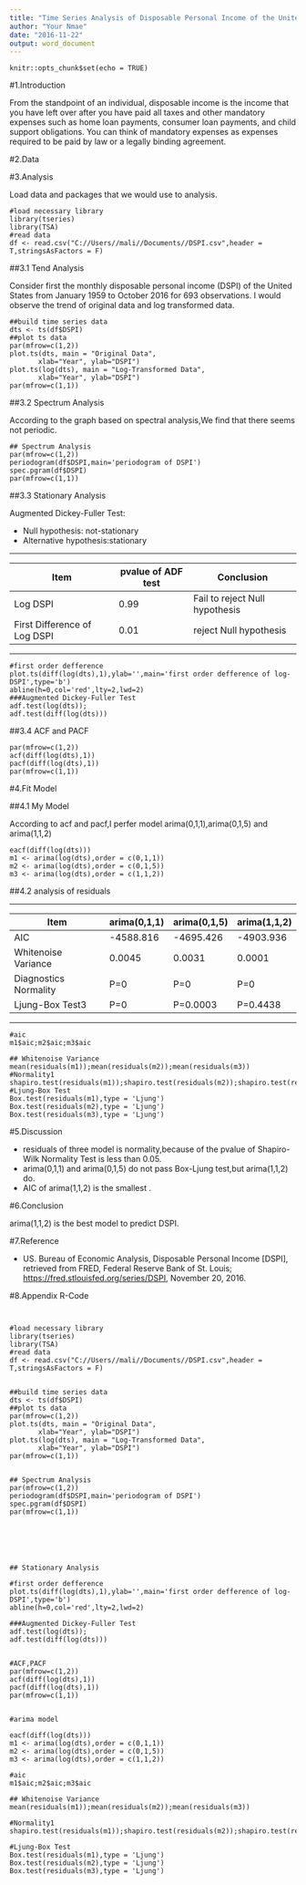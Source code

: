 ```yaml
---
title: "Time Series Analysis of Disposable Personal Income of the United States"
author: "Your Nmae"
date: "2016-11-22"
output: word_document
---
```


```{r setup, include=FALSE}
knitr::opts_chunk$set(echo = TRUE)
```


#1.Introduction

From the standpoint of an individual, disposable income is the income that you have left over after you have paid all taxes and other mandatory expenses such as home loan payments, consumer loan payments, and child support obligations. You can think of mandatory expenses as expenses required to be paid by law or a legally binding agreement.

#2.Data




#3.Analysis

Load data and packages that we would use to analysis.

```{r, message=FALSE, warning=FALSE}
#load necessary library
library(tseries)
library(TSA)
#read data
df <- read.csv("C://Users//mali//Documents//DSPI.csv",header = T,stringsAsFactors = F)
```


##3.1 Tend Analysis

Consider first the monthly disposable personal income (DSPI) of the United States from January 1959 to October 2016 for 693 observations. I would observe the trend of original data and log transformed data.

```{r}
##build time series data
dts <- ts(df$DSPI)
##plot ts data
par(mfrow=c(1,2))
plot.ts(dts, main = "Original Data",
       xlab="Year", ylab="DSPI")
plot.ts(log(dts), main = "Log-Transformed Data",
       xlab="Year", ylab="DSPI")
par(mfrow=c(1,1))
```


##3.2 Spectrum Analysis

According to the graph based on spectral analysis,We find that there seems not periodic.

```{r}
## Spectrum Analysis
par(mfrow=c(1,2))
periodogram(df$DSPI,main='periodogram of DSPI')
spec.pgram(df$DSPI)
par(mfrow=c(1,1))
```

##3.3 Stationary Analysis

Augmented Dickey-Fuller Test:

- Null hypothesis: not-stationary
- Alternative hypothesis:stationary

-----

Item|pvalue of ADF test|Conclusion
-----|------------------|----------
Log DSPI|0.99|Fail to reject Null hypothesis
First Difference of Log DSPI|0.01| reject Null hypothesis

-----

```{r}
#first order defference
plot.ts(diff(log(dts),1),ylab='',main='first order defference of log-DSPI',type='b')
abline(h=0,col='red',lty=2,lwd=2)
###Augmented Dickey-Fuller Test
adf.test(log(dts));
adf.test(diff(log(dts)))
```


##3.4 ACF and PACF


```{r}
par(mfrow=c(1,2))
acf(diff(log(dts),1))
pacf(diff(log(dts),1))
par(mfrow=c(1,1))
```


#4.Fit Model

##4.1 My Model

According to acf and pacf,I perfer model arima(0,1,1),arima(0,1,5) and arima(1,1,2)

```{r}
eacf(diff(log(dts)))
m1 <- arima(log(dts),order = c(0,1,1))
m2 <- arima(log(dts),order = c(0,1,5))
m3 <- arima(log(dts),order = c(1,1,2))
```


##4.2 analysis of residuals

-----

Item|arima(0,1,1)|arima(0,1,5)|arima(1,1,2)
-----|-------------|------------|------------
AIC|-4588.816|-4695.426|-4903.936
Whitenoise Variance|0.0045|0.0031|0.0001
Diagnostics Normality|P=0|P=0|P=0
Ljung-Box Test3|P=0|P=0.0003|P=0.4438

-----


```{r}
#aic
m1$aic;m2$aic;m3$aic

## Whitenoise Variance
mean(residuals(m1));mean(residuals(m2));mean(residuals(m3))
#Normality1
shapiro.test(residuals(m1));shapiro.test(residuals(m2));shapiro.test(residuals(m3))
#Ljung-Box Test
Box.test(residuals(m1),type = 'Ljung')
Box.test(residuals(m2),type = 'Ljung')
Box.test(residuals(m3),type = 'Ljung')
```

#5.Discussion

- residuals of three model is normality,because of the pvalue of Shapiro-Wilk Normality Test is less than 0.05.
- arima(0,1,1) and arima(0,1,5)  do not pass Box-Ljung test,but arima(1,1,2) do.
- AIC of arima(1,1,2) is the smallest .

#6.Conclusion


arima(1,1,2)  is the best model to predict DSPI.


#7.Reference

- US. Bureau of Economic Analysis, Disposable Personal Income [DSPI], retrieved from FRED, Federal Reserve Bank of St. Louis; https://fred.stlouisfed.org/series/DSPI, November 20, 2016.


#8.Appendix R-Code

```{r, eval=FALSE, message=FALSE, warning=FALSE, include=T}


#load necessary library
library(tseries)
library(TSA)
#read data
df <- read.csv("C://Users//mali//Documents//DSPI.csv",header = T,stringsAsFactors = F)


##build time series data
dts <- ts(df$DSPI)
##plot ts data
par(mfrow=c(1,2))
plot.ts(dts, main = "Original Data",
       xlab="Year", ylab="DSPI")
plot.ts(log(dts), main = "Log-Transformed Data",
       xlab="Year", ylab="DSPI")
par(mfrow=c(1,1))


## Spectrum Analysis
par(mfrow=c(1,2))
periodogram(df$DSPI,main='periodogram of DSPI')
spec.pgram(df$DSPI)
par(mfrow=c(1,1))






## Stationary Analysis

#first order defference
plot.ts(diff(log(dts),1),ylab='',main='first order defference of log-DSPI',type='b')
abline(h=0,col='red',lty=2,lwd=2)

###Augmented Dickey-Fuller Test
adf.test(log(dts));
adf.test(diff(log(dts)))


#ACF,PACF
par(mfrow=c(1,2))
acf(diff(log(dts),1))
pacf(diff(log(dts),1))
par(mfrow=c(1,1))


#arima model

eacf(diff(log(dts)))
m1 <- arima(log(dts),order = c(0,1,1))
m2 <- arima(log(dts),order = c(0,1,5))
m3 <- arima(log(dts),order = c(1,1,2))

#aic
m1$aic;m2$aic;m3$aic

## Whitenoise Variance
mean(residuals(m1));mean(residuals(m2));mean(residuals(m3))

#Normality1
shapiro.test(residuals(m1));shapiro.test(residuals(m2));shapiro.test(residuals(m3))

#Ljung-Box Test
Box.test(residuals(m1),type = 'Ljung')
Box.test(residuals(m2),type = 'Ljung')
Box.test(residuals(m3),type = 'Ljung')
```

